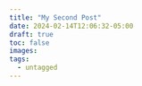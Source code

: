 ```yaml
---
title: "My Second Post"
date: 2024-02-14T12:06:32-05:00
draft: true
toc: false
images:
tags:
  - untagged
---
```


